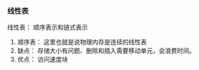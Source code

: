 <!--
 * @Author: Liu Weilong
 * @Date: 2021-01-20 21:40:10
 * @LastEditors: Liu Weilong
 * @LastEditTime: 2021-02-23 20:57:20
 * @Description: 
-->
### 线性表
线性表： 顺序表示和链式表示

1. 顺序表： 这里也就是说物理内存是连续的线性表
2. 缺点： 存储大小有问题、删除和插入需要移动单元，会浪费时间。
3. 优点： 访问速度块